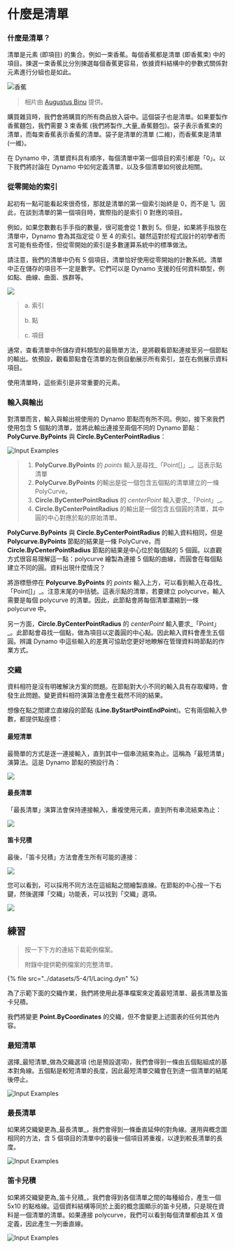 # 什麼是清單

### 什麼是清單？

清單是元素 (即項目) 的集合。例如一束香蕉。每個香蕉都是清單 (即香蕉束) 中的項目。揀選一束香蕉比分別揀選每個香蕉更容易，依據資料結構中的參數式關係對元素進行分組也是如此。

![香蕉](../images/5-4/1/Bananas\_white\_background\_DS.jpg)

> 相片由 [Augustus Binu](https://commons.wikimedia.org/wiki/File:Bananas\_white\_background\_DS.jpg?fastcci\_from=11404890\&c1=11404890\&d1=15\&s=200\&a=list) 提供。

購買雜貨時，我們會將購買的所有商品放入袋中。這個袋子也是清單。如果要製作香蕉麵包，我們需要 3 束香蕉 (我們將製作_大量_香蕉麵包)。袋子表示香蕉束的清單，而每束香蕉表示香蕉的清單。袋子是清單的清單 (二維)，而香蕉束是清單 (一維)。

在 Dynamo 中，清單資料具有順序，每個清單中第一個項目的索引都是「0」。以下我們將討論在 Dynamo 中如何定義清單，以及多個清單如何彼此相關。

### 從零開始的索引

起初有一點可能看起來很奇怪，那就是清單的第一個索引始終是 0，而不是 1。因此，在談到清單的第一個項目時，實際指的是索引 0 對應的項目。

例如，如果您數數右手手指的數量，很可能會從 1 數到 5。但是，如果將手指放在清單中，Dynamo 會為其指定從 0 至 4 的索引。雖然這對於程式設計的初學者而言可能有些奇怪，但從零開始的索引是多數運算系統中的標準做法。

請注意，我們的清單中仍有 5 個項目，清單恰好使用從零開始的計數系統。清單中正在儲存的項目不一定是數字。它們可以是 Dynamo 支援的任何資料類型，例如點、曲線、曲面、族群等。

![](<../images/5-4/1/what's a list - zero based indices.jpg>)

> a. 索引
>
> b. 點
>
> c. 項目

通常，查看清單中所儲存資料類型的最簡單方法，是將觀看節點連接至另一個節點的輸出。依預設，觀看節點會在清單的左側自動展示所有索引，並在右側展示資料項目。

使用清單時，這些索引是非常重要的元素。

### 輸入與輸出

對清單而言，輸入與輸出視使用的 Dynamo 節點而有所不同。例如，接下來我們使用包含 5 個點的清單，並將此輸出連接至兩個不同的 Dynamo 節點：**PolyCurve.ByPoints** 與 **Circle.ByCenterPointRadius**：

![Input Examples](<../images/5-4/1/what's a list - inputs and outputs.jpg>)

> 1. **PolyCurve.ByPoints** 的 _points_ 輸入是尋找_「Point\[]」_。這表示點清單
> 2. **PolyCurve.ByPoints** 的輸出是從一個包含五個點的清單建立的一條 PolyCurve。
> 3. **Circle.ByCenterPointRadius** 的 _centerPoint_ 輸入要求_「Point」_。
> 4. **Circle.ByCenterPointRadius** 的輸出是一個包含五個圓的清單，其中圓的中心對應於點的原始清單。

**PolyCurve.ByPoints** 與 **Circle.ByCenterPointRadius** 的輸入資料相同，但是 **Polycurve.ByPoints** 節點的結果是一條 PolyCurve，而 **Circle.ByCenterPointRadius** 節點的結果是中心位於每個點的 5 個圓。以直觀方式很容易理解這一點：polycurve 繪製為連接 5 個點的曲線，而圓會在每個點建立不同的圓。資料出現什麼情況？

將游標懸停在 **Polycurve.ByPoints** 的 _points_ 輸入上方，可以看到輸入在尋找_「Point\[]」_。注意末尾的中括號。這表示點的清單，若要建立 polycurve，輸入需要是每個 polycurve 的清單。因此，此節點會將每個清單濃縮到一條 polycurve 中。

另一方面，**Circle.ByCenterPointRadius** 的 _centerPoint_ 輸入要求_「Point」_。此節點會尋找一個點，做為項目以定義圓的中心點。因此輸入資料會產生五個圓。辨識 Dynamo 中這些輸入的差異可協助您更好地瞭解在管理資料時節點的作業方式。

### 交織

資料相符是沒有明確解決方案的問題。在節點對大小不同的輸入具有存取權時，會發生此問題。變更資料相符演算法會產生截然不同的結果。

想像在點之間建立直線段的節點 (**Line.ByStartPointEndPoint**)。它有兩個輸入參數，都提供點座標：

#### 最短清單

最簡單的方式是逐一連接輸入，直到其中一個串流結束為止。這稱為「最短清單」演算法。這是 Dynamo 節點的預設行為：

![](<../images/5-4/1/what's a list - lacing - shortest.jpg>)

#### 最長清單

「最長清單」演算法會保持連接輸入，重複使用元素，直到所有串流結束為止：

![](<../images/5-4/1/what's a list - lacing - longest.jpg>)

#### 笛卡兒積

最後，「笛卡兒積」方法會產生所有可能的連接：

![](<../images/5-4/1/what's a list - lacing - cross.jpg>)

您可以看到，可以採用不同方法在這組點之間繪製直線。在節點的中心按一下右鍵，然後選擇「交織」功能表，可以找到「交織」選項。

![](<../images/5-4/1/what's a list - right click lacing opt.jpg>)

## 練習

> 按一下下方的連結下載範例檔案。
>
> 附錄中提供範例檔案的完整清單。

{% file src="../datasets/5-4/1/Lacing.dyn" %}

為了示範下面的交織作業，我們將使用此基準檔案來定義最短清單、最長清單及笛卡兒積。

我們將變更 **Point.ByCoordinates** 的交織，但不會變更上述圖表的任何其他內容。

### 最短清單

選擇_最短清單_做為交織選項 (也是預設選項)，我們會得到一條由五個點組成的基本對角線。五個點是較短清單的長度，因此最短清單交織會在到達一個清單的結尾後停止。

![Input Examples](<../images/5-4/1/what's a list - lacing exercise 01.jpg>)

### **最長清單**

如果將交織變更為_最長清單_，我們會得到一條垂直延伸的對角線。運用與概念圖相同的方法，含 5 個項目的清單中的最後一個項目將重複，以達到較長清單的長度。

![Input Examples](<../images/5-4/1/what's a list - lacing exercise 02.jpg>)

### **笛卡兒積**

如果將交織變更為_笛卡兒積_，我們會得到各個清單之間的每種組合，產生一個 5x10 的點格線。這個資料結構等同於上面的概念圖顯示的笛卡兒積，只是現在資料是一個清單的清單。如果連接 polycurve，我們可以看到每個清單都由其 X 值定義，因此產生一列垂直線。

![Input Examples](<../images/5-4/1/what's a list - lacing exercise 03.jpg>)
